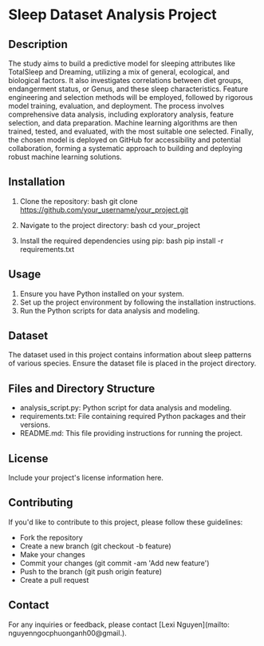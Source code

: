 # Sleep Dataset Analysis Project

## Description
The study aims to build a predictive model for sleeping attributes like TotalSleep and Dreaming, utilizing a mix of general, ecological, and biological factors. It also investigates correlations between diet groups, endangerment status, or Genus, and these sleep characteristics. Feature engineering and selection methods will be employed, followed by rigorous model training, evaluation, and deployment. The process involves comprehensive data analysis, including exploratory analysis, feature selection, and data preparation. Machine learning algorithms are then trained, tested, and evaluated, with the most suitable one selected. Finally, the chosen model is deployed on GitHub for accessibility and potential collaboration, forming a systematic approach to building and deploying robust machine learning solutions.

## Installation
1. Clone the repository:
    bash
    git clone https://github.com/your_username/your_project.git
    
2. Navigate to the project directory:
    bash
    cd your_project
    
3. Install the required dependencies using pip:
    bash
    pip install -r requirements.txt
    

## Usage
1. Ensure you have Python installed on your system.
2. Set up the project environment by following the installation instructions.
3. Run the Python scripts for data analysis and modeling.

## Dataset
The dataset used in this project contains information about sleep patterns of various species. Ensure the dataset file is placed in the project directory.

## Files and Directory Structure
- analysis_script.py: Python script for data analysis and modeling.
- requirements.txt: File containing required Python packages and their versions.
- README.md: This file providing instructions for running the project.

## License
Include your project's license information here.

## Contributing
If you'd like to contribute to this project, please follow these guidelines:
- Fork the repository
- Create a new branch (git checkout -b feature)
- Make your changes
- Commit your changes (git commit -am 'Add new feature')
- Push to the branch (git push origin feature)
- Create a pull request

## Contact
For any inquiries or feedback, please contact [Lexi Nguyen](mailto: nguyenngocphuonganh00@gmail.).
